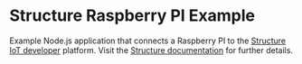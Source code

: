 # Structure Raspberry PI Example

Example Node.js application that connects a Raspberry PI to the [Structure IoT developer](https://www.getstructure.io) platform. Visit the [Structure documentation](https://docs.getstructure.io/getting-started/boards/getting-started-with-raspberry-pi) for further details.
